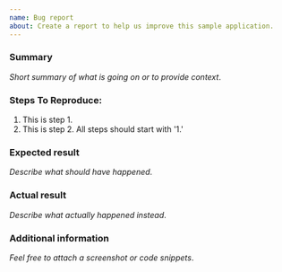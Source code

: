 ```yaml
---
name: Bug report
about: Create a report to help us improve this sample application.
---
```


<!--
NOTICE: Please use the bug report only for reporting bugs on the application itself.

For general questions around Saleforce Functions and Lightning Web Components use the existing channels:

Trailblazer Community - Salesforce Functions Beta
https://trailhead.salesforce.com/trailblazer-community/groups/0F94S000000GyR0SAK#discussion

Trailblazer Community - Lightning Web Components
https://trailhead.salesforce.com/trailblazer-community/groups/0F93A000000LlT2SAK#discussion

Salesforce Stackexchange
(https://salesforce.stackexchange.com/
-->

### Summary

_Short summary of what is going on or to provide context_.

### Steps To Reproduce:

1.  This is step 1.
1.  This is step 2. All steps should start with '1.'

### Expected result

_Describe what should have happened_.

### Actual result

_Describe what actually happened instead_.

### Additional information

_Feel free to attach a screenshot or code snippets_.
